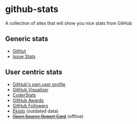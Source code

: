 # github-stats

A collection of sites that will show you nice stats from GitHub

## Generic stats

- [GitHut](http://githut.info)
- [Issue Stats](http://issuestats.com)

## User centric stats

- [GitHub's own user profile](https://github.com/watson)
- [GitHub Visualizer](http://ghv.artzub.com/#user=watson)
- [CoderStats](http://coderstats.net/github/watson/)
- [GitHub Awards](http://github-awards.com/users/search?login=watson)
- [GitHub Followers](http://www.github-followers.com/watson)
- [Ekisto](http://ekisto.sq.ro) (outdated data)
- ~~[Open Source Report Card](https://osrc.dfm.io)~~ (offline)

